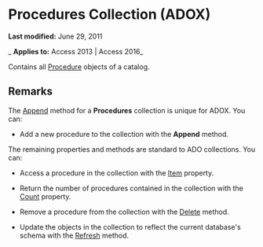 
# Procedures Collection (ADOX)

 **Last modified:** June 29, 2011

 _ **Applies to:** Access 2013 | Access 2016_



Contains all [Procedure](d5fcf0fe-f59f-e114-dc11-515f11c2a2c1.md) objects of a catalog.

## Remarks

The [Append](a93b31bb-e41a-5152-abe7-dd7c2b2fcd0a.md) method for a **Procedures** collection is unique for ADOX. You can:


- Add a new procedure to the collection with the  **Append** method.
    
The remaining properties and methods are standard to ADO collections. You can:


- Access a procedure in the collection with the [Item](793c305f-0e5b-a529-e21f-b7ab0843ed49.md) property.
    
- Return the number of procedures contained in the collection with the [Count](b59f9581-ffd1-471d-44fa-3c1bb812e140.md) property.
    
- Remove a procedure from the collection with the [Delete](bcf9b8dd-cc7a-c1f9-fd93-58694766c4d9.md) method.
    
- Update the objects in the collection to reflect the current database's schema with the [Refresh](f1c8829f-9c7d-12b6-7470-727ff38d663e.md) method.
    
